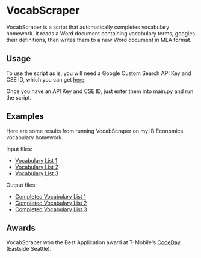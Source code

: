 # VocabScraper
VocabScraper is a script that automatically completes vocabulary homework. It reads a Word document containing vocabulary terms, googles their definitions, then writes them to a new Word document in MLA format. 

## Usage
To use the script as is, you will need a Google Custom Search API Key and CSE ID, which you can get [here](https://cse.google.com/create/new). 

Once you have an API Key and CSE ID, just enter them into main.py and run the script.

## Examples
Here are some results from running VocabScraper on my IB Economics vocabulary homework.

Input files:
* [Vocabulary List 1](https://www.dropbox.com/s/mojcokhbqmilocm/Chapter%2017%20Fiscal%20policy%20vocabulary.pdf?dl=0)
* [Vocabulary List 2](https://www.dropbox.com/s/fhld40c6k53x8yt/Chapter-12-Aggreagate-demand-and-aggregate-supply-vocabulary.pdf?dl=0)
* [Vocabulary List 3](https://www.dropbox.com/s/ipc5dgakipgikgs/Chapter-22-Exchange-rates-vocabulary.pdf?dl=0)

Output files:
* [Completed Vocabulary List 1](https://www.dropbox.com/s/wy95up6b8iillhb/Chapter%2017%20Vocabulary.pdf?dl=0)
* [Completed Vocabulary List 2](https://www.dropbox.com/s/qp13331pfaf5yeq/Chapter-12-Vocabulary.pdf?dl=0)
* [Completed Vocabulary List 3](https://www.dropbox.com/s/lga1lv66kx9cn5x/Chapter-22-Vocabulary.pdf?dl=0)

## Awards
VocabScraper won the Best Application award at T-Mobile's [CodeDay](https://www.codeday.org/) (Eastside Seattle).












